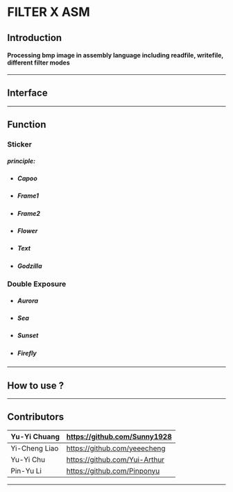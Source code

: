 # FILTER X ASM


## Introduction

#### Processing bmp image in assembly language including readfile, writefile, different filter modes

***


## Interface 


***

## Function 

### Sticker

##### principle:



* ##### Capoo
* ##### Frame1
* ##### Frame2
* ##### Flower
* ##### Text
* ##### Godzilla


### Double Exposure 

* ##### Aurora
* ##### Sea
* ##### Sunset
* ##### Firefly


### 





***

## How to use ?



*** 

## Contributors

|Yu-Yi Chuang | https://github.com/Sunny1928|
| :-----|:-----|
|Yi-Cheng Liao |https://github.com/yeeecheng| 
|Yu-Yi Chu | https://github.com/Yui-Arthur|
|Pin-Yu Li |https://github.com/Pinponyu|

***

